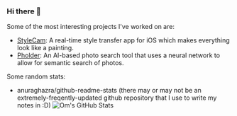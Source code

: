 ### Hi there 👋

<!--...-->

Some of the most interesting projects I've worked on are:
- [StyleCam](https://github.com/omduggineni/StyleCam): A real-time style transfer app for iOS which makes everything look like a painting.
- [Pholder](https://devpost.com/software/pholder): An AI-based photo search tool that uses a neural network to allow for semantic search of photos.

Some random stats:

- anuraghazra/github-readme-stats
(there may or may not be an extremely-freqently-updated github repository that I use to write my notes in :D)
![Om's GitHub Stats](https://github-readme-stats.vercel.app/api?username=omduggineni&show_icons=true&layout=compact&theme=dark)

<!--
**omduggineni/omduggineni** is a ✨ _special_ ✨ repository because its `README.md` (this file) appears on your GitHub profile.

Here are some ideas to get you started:

- 🔭 I’m currently working on ...
- 🌱 I’m currently learning ...
- 👯 I’m looking to collaborate on ...
- 🤔 I’m looking for help with ...
- 💬 Ask me about ...
- 📫 How to reach me: ...
- 😄 Pronouns: ...
- ⚡ Fun fact: ...
-->
